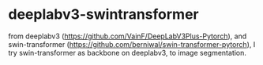# deeplabv3-swintransformer

from deeplabv3 (https://github.com/VainF/DeepLabV3Plus-Pytorch), and swin-transformer (https://github.com/berniwal/swin-transformer-pytorch), I try swin-transformer as backbone on deeplabv3, to image segmentation.
